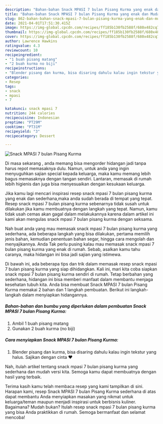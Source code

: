```yaml
---
description: "Bahan-bahan Snack MPASI 7 bulan Pisang Kurma yang enak dan Mudah Dibuat"
title: "Bahan-bahan Snack MPASI 7 bulan Pisang Kurma yang enak dan Mudah Dibuat"
slug: 862-bahan-bahan-snack-mpasi-7-bulan-pisang-kurma-yang-enak-dan-mudah-dibuat
date: 2021-04-01T17:51:30.415Z
image: https://img-global.cpcdn.com/recipes/ff185b130fb2588f/680x482cq70/snack-mpasi-7-bulan-pisang-kurma-foto-resep-utama.jpg
thumbnail: https://img-global.cpcdn.com/recipes/ff185b130fb2588f/680x482cq70/snack-mpasi-7-bulan-pisang-kurma-foto-resep-utama.jpg
cover: https://img-global.cpcdn.com/recipes/ff185b130fb2588f/680x482cq70/snack-mpasi-7-bulan-pisang-kurma-foto-resep-utama.jpg
author: Lawrence Hawkins
ratingvalue: 4.3
reviewcount: 10
recipeingredient:
- "1 buah pisang matang"
- "2 buah kurma no biji"
recipeinstructions:
- "Blender pisang dan kurma, bisa disaring dahulu kalau ingin tekstur yang halus. Sajikan dengan cinta ❤️"
categories:
- Resep
tags:
- snack
- mpasi
- 7

katakunci: snack mpasi 7 
nutrition: 244 calories
recipecuisine: Indonesian
preptime: "PT29M"
cooktime: "PT31M"
recipeyield: "3"
recipecategory: Dessert

---
```



![Snack MPASI 7 bulan Pisang Kurma](https://img-global.cpcdn.com/recipes/ff185b130fb2588f/680x482cq70/snack-mpasi-7-bulan-pisang-kurma-foto-resep-utama.jpg)

Di masa  sekarang , anda memang bisa mengorder hidangan jadi tanpa harus repot memasaknya dulu. Namun, untuk anda yang ingin menyuguhkan sajian special kepada keluarga, maka kamu memang lebih bagus memasaknya dengan tangan sendiri. Lantaran, memasak di rumah lebih higienis dan juga bisa menyesuaikan dengan kesukaan keluarga.

Jika kamu lagi mencari inspirasi resep snack mpasi 7 bulan pisang kurma yang enak dan sederhana,maka anda sudah berada di tempat yang tepat. Resep snack mpasi 7 bulan pisang kurma  sebenarnya tidak susah untuk dilakukan jika kamu membuatnya dengan langkah yang tepat. Namun, kamu tidak usah cemas akan gagal dalam melakukannya 
karena dalam artikel ini kami akan mengulas snack mpasi 7 bulan pisang kurma dengan seksama.  



Nah buat anda yang mau memasak snack mpasi 7 bulan pisang kurma yang sederhana, ada beberapa langkah yang bisa dilakukan, pertama memilih jenis bahan, kemudian penentuan bahan segar, hingga cara mengolah dan menyajikannya. Anda Tak perlu pusing kalau mau memasak snack mpasi 7 bulan pisang kurma yang enak di rumah. Sebab, asalkan kamu  tahu caranya, maka hidangan ini bisa jadi sajian yang istimewa.

Di bawah ini, ada beberapa tips dan trik dalam memasak resep snack mpasi 7 bulan pisang kurma yang siap dihidangkan. Kali ini, mari kita coba siapkan snack mpasi 7 bulan pisang kurma sendiri di rumah. Tetap berbahan yang sederhana, hidangan ini bisa memberi manfaat dalam membantu menjaga kesehatan tubuh kita. Anda bisa membuat Snack MPASI 7 bulan Pisang Kurma memakai 2 bahan dan 1 langkah pembuatan. Berikut ini langkah-langkah dalam menyiapkan hidangannya.

<!--inarticleads1-->

##### Bahan-bahan dan bumbu yang diperlukan dalam pembuatan Snack MPASI 7 bulan Pisang Kurma:

1. Ambil 1 buah pisang matang
1. Gunakan 2 buah kurma (no biji)




<!--inarticleads2-->

##### Cara menyiapkan Snack MPASI 7 bulan Pisang Kurma:

1. Blender pisang dan kurma, bisa disaring dahulu kalau ingin tekstur yang halus. Sajikan dengan cinta ❤️




Nah, itulah artikel tentang  snack mpasi 7 bulan pisang kurma  yang sederhana dan mudah versi kita. Semoga kamu dapat membuatnya dengan hasil yang terbaik. 

Terima kasih kamu telah membaca resep yang kami tampilkan di sini. Harapan kami, resep  Snack MPASI 7 bulan Pisang Kurma sederhana di atas dapat membantu Anda menyiapkan masakan yang nikmat untuk keluarga/teman maupun menjadi inspirasi untuk berbisnis kuliner. Bagaimana? Mudah bukan? Itulah resep snack mpasi 7 bulan pisang kurma yang bisa Anda praktikkan di rumah. Semoga bermanfaat dan selamat mencoba!

